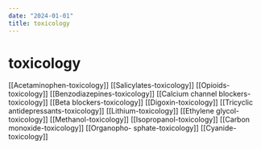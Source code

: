 ```yaml
---
date: "2024-01-01"
title: toxicology
---
```


# toxicology

[[Acetaminophen-toxicology]]
[[Salicylates-toxicology]]
[[Opioids-toxicology]]
[[Benzodiazepines-toxicology]]
[[Calcium channel blockers-toxicology]]
[[Beta blockers-toxicology]]
[[Digoxin-toxicology]]
[[Tricyclic antidepressants-toxicology]]
[[Lithium-toxicology]]
[[Ethylene glycol-toxicology]]
[[Methanol-toxicology]]
[[Isopropanol-toxicology]]
[[Carbon monoxide-toxicology]]
[[Organopho- sphate-toxicology]]
[[Cyanide-toxicology]]
